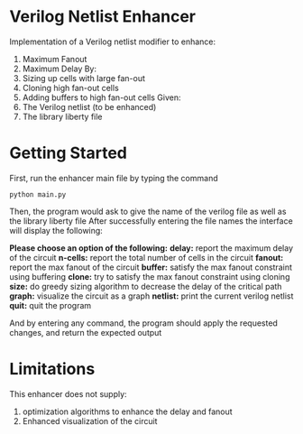 # Verilog Netlist Enhancer
Implementation of a Verilog netlist modifier to enhance:
1. Maximum Fanout
2. Maximum Delay
By:
1. Sizing up cells with large fan-out 
2. Cloning high fan-out cells
3. Adding buffers to high fan-out cells
Given:
1. The Verilog netlist (to be enhanced) 
2. The library liberty file

# Getting Started
First, run the enhancer main file by typing the command
```
python main.py
```
Then, the program would ask to give the name of the verilog file as well as the library liberty file
 After successfully entering the file names the interface will display the following:
 
**Please choose an option of the following:**
**delay:** report the maximum delay of the circuit
**n-cells:** report the total number of cells in the circuit
**fanout:** report the max fanout of the circuit
**buffer:** satisfy the max fanout constraint using buffering
**clone:** try to satisfy the max fanout constraint using cloning
**size:** do greedy sizing algorithm to decrease the delay of the critical path
**graph:** visualize the circuit as a graph
**netlist:** print the current verilog netlist
**quit:** quit the program

And by entering any command, the program should apply the requested changes, and return the expected output

# Limitations

This enhancer does not supply:
1. optimization algorithms to enhance the delay and fanout
2. Enhanced visualization of the circuit


